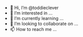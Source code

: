 - 👋 Hi, I’m @toddieclever
- 👀 I’m interested in ...
- 🌱 I’m currently learning ...
- 💞️ I’m looking to collaborate on ...
- 📫 How to reach me ...

<!---
toddieclever/toddieclever is a ✨ special ✨ repository because its `README.md` (this file) appears on your GitHub profile.
You can click the Preview link to take a look at your changes.
--->
